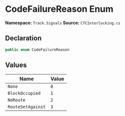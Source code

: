 # CodeFailureReason Enum

**Namespace:** `Track.Signals`
**Source:** `CTCInterlocking.cs`

## Declaration

```csharp
public enum CodeFailureReason
```

## Values

| Name | Value |
|------|-------|
| `None` | `0` |
| `BlockOccupied` | `1` |
| `NoRoute` | `2` |
| `RouteSetAgainst` | `3` |

